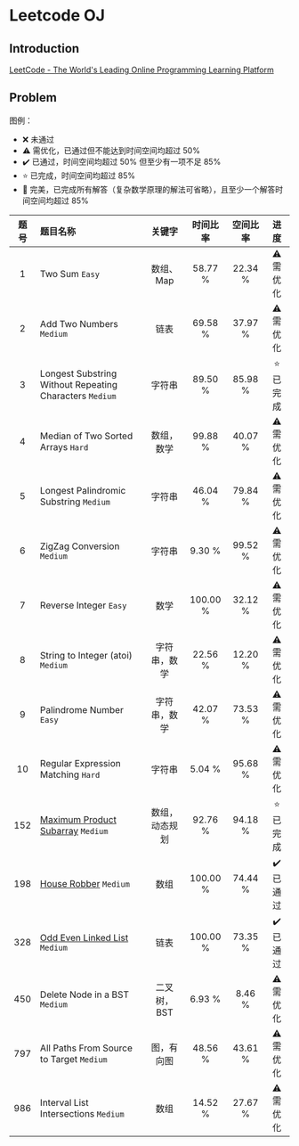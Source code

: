 # Leetcode OJ


## Introduction

[LeetCode - The World's Leading Online Programming Learning Platform](https://leetcode.com/)


## Problem

图例：

- :x: 未通过
- :warning: 需优化，已通过但不能达到时间空间均超过 50%
- :heavy_check_mark: 已通过，时间空间均超过 50% 但至少有一项不足 85%
- :star: 已完成，时间空间均超过 85%
- :star2: 完美，已完成所有解答（复杂数学原理的解法可省略），且至少一个解答时间空间均超过 85%


| 题号 | 题目名称                                                |    关键字    | 时间比率 | 空间比率 |       进度       |
| :--: | :------------------------------------------------------ | :----------: | :------: | :------: | :--------------: |
|  1   | Two Sum `Easy`                                          |  数组、Map   | 58.77 %  | 22.34 %  | :warning: 需优化 |
|  2   | Add Two Numbers `Medium`                                |     链表     | 69.58 %  | 37.97 %  | :warning: 需优化 |
|  3   | Longest Substring Without Repeating Characters `Medium` |    字符串    | 89.50 %  | 85.98 %  | :star: 已完成    |
|  4   | Median of Two Sorted Arrays `Hard`                      |  数组，数学  | 99.88 %  | 40.07 %  | :warning: 需优化 |
|  5   | Longest Palindromic Substring `Medium`                  |    字符串    | 46.04 %  | 79.84 %  | :warning: 需优化 |
|  6   | ZigZag Conversion `Medium`                              |    字符串    |  9.30 %  | 99.52 %  | :warning: 需优化 |
|  7   | Reverse Integer `Easy`                                  |     数学     | 100.00 % | 32.12 %  | :warning: 需优化 |
|  8   | String to Integer (atoi) `Medium`                       | 字符串，数学 | 22.56 %  | 12.20 %  | :warning: 需优化 |
|  9   | Palindrome Number `Easy`                                | 字符串，数学 | 42.07 %  | 73.53 %  | :warning: 需优化 |
|  10  | Regular Expression Matching `Hard`                      |    字符串    |  5.04 %  | 95.68 %  | :warning: 需优化 |
|  152 | [Maximum Product Subarray](./p0152/maximum_product_subarray/) `Medium` | 数组，动态规划 | 92.76 %  | 94.18 %  | :star: 已完成    |
|  198 | [House Robber](./p0198/house_robber) `Medium`           |     数组    | 100.00 % |  74.44 % | :heavy_check_mark: 已通过    |
|  328 | [Odd Even Linked List](./p0328/odd_even_linked_list) `Medium` |     链表    | 100.00 % |  73.35 % | :heavy_check_mark: 已通过    |
|  450 | Delete Node in a BST `Medium`                           | 二叉树，BST  |  6.93 %  |  8.46 %  | :warning: 需优化 |
|  797 | All Paths From Source to Target `Medium`                |  图，有向图  |  48.56 % |  43.61 % | :warning: 需优化 |
|  986 | Interval List Intersections `Medium`                    |     数组    |  14.52 % |  27.67 % | :warning: 需优化 |

